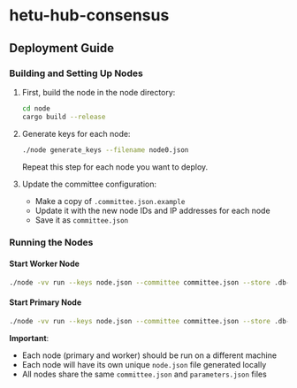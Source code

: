 # hetu-hub-consensus

## Deployment Guide

### Building and Setting Up Nodes

1. First, build the node in the node directory:
   ```bash
   cd node
   cargo build --release
   ```

2. Generate keys for each node:
   ```bash
   ./node generate_keys --filename node0.json
   ```
   Repeat this step for each node you want to deploy.

3. Update the committee configuration:
   - Make a copy of `.committee.json.example`
   - Update it with the new node IDs and IP addresses for each node
   - Save it as `committee.json`

### Running the Nodes

#### Start Worker Node
```bash
./node -vv run --keys node.json --committee committee.json --store .db-worker --parameters parameters.json worker --id 0
```

#### Start Primary Node
```bash
./node -vv run --keys node.json --committee committee.json --store .db-primary-0 --parameters parameters.json primary
```

**Important**: 
- Each node (primary and worker) should be run on a different machine
- Each node will have its own unique `node.json` file generated locally
- All nodes share the same `committee.json` and `parameters.json` files
